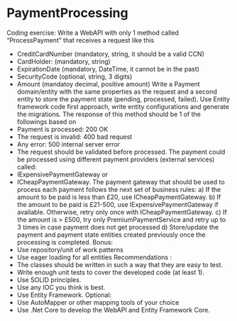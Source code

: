 # PaymentProcessing
Coding exercise:
Write a WebAPI with only 1 method called “ProcessPayment” that receives a request like this
- CreditCardNumber (mandatory, string, it should be a valid CCN)
- CardHolder: (mandatory, string)
- ExpirationDate (mandatory, DateTime, it cannot be in the past)
- SecurityCode (optional, string, 3 digits)
- Amount (mandatoy decimal, positive amount)
Write a Payment domain/entity with the same properties as the request and a second entity to store
the payment state (pending, processed, failed). Use Entity framework code first approach, write
entity configurations and generate the migrations.
The response of this method should be 1 of the followings based on
- Payment is processed: 200 OK
- The request is invalid: 400 bad request
- Any error: 500 internal server error
- The request should be validated before processed.
The payment could be processed using different payment providers (external services) called:
- IExpensivePaymentGateway or
- ICheapPaymentGateway.
The payment gateway that should be used to process each payment follows the next set of business
rules:
a) If the amount to be paid is less than £20, use ICheapPaymentGateway.
b) If the amount to be paid is £21-500, use IExpensivePaymentGateway if available. Otherwise, retry
only once with ICheapPaymentGateway.
c) If the amount is > £500, try only PremiumPaymentService and retry up to 3 times in case payment
does not get processed
d) Store/update the payment and payment state entities created previously once the processing is
completed.
Bonus:
- Use repository/unit of work patterns
- Use eager loading for all entities
Recommendations :
- The classes should be written in such a way that they are easy to test.
- Write enough unit tests to cover the developed code (at least 1).
- Use SOLID principles.
- Use any IOC you think is best.
- Use Entity Framework.
Optional:
- Use AutoMapper or other mapping tools of your choice
- Use .Net Core to develop the WebAPI and Entity Framework Core.
